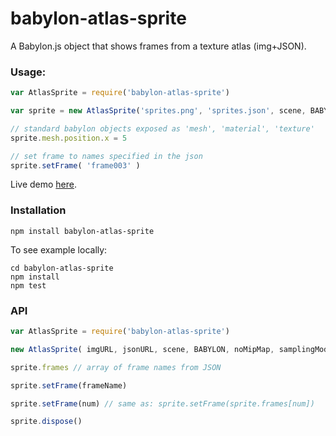 babylon-atlas-sprite
==========

A Babylon.js object that shows frames from a texture atlas (img+JSON).

### Usage:

```javascript
var AtlasSprite = require('babylon-atlas-sprite')

var sprite = new AtlasSprite('sprites.png', 'sprites.json', scene, BABYLON)

// standard babylon objects exposed as 'mesh', 'material', 'texture'
sprite.mesh.position.x = 5

// set frame to names specified in the json
sprite.setFrame( 'frame003' )
```

Live demo [here](http://andyhall.github.io/babylon-atlas-sprite/example/).

### Installation

```shell
npm install babylon-atlas-sprite
```

To see example locally:

```shell
cd babylon-atlas-sprite
npm install
npm test
```

### API

```javascript
var AtlasSprite = require('babylon-atlas-sprite')

new AtlasSprite( imgURL, jsonURL, scene, BABYLON, noMipMap, samplingMode )

sprite.frames // array of frame names from JSON

sprite.setFrame(frameName)

sprite.setFrame(num) // same as: sprite.setFrame(sprite.frames[num]) 

sprite.dispose()
```